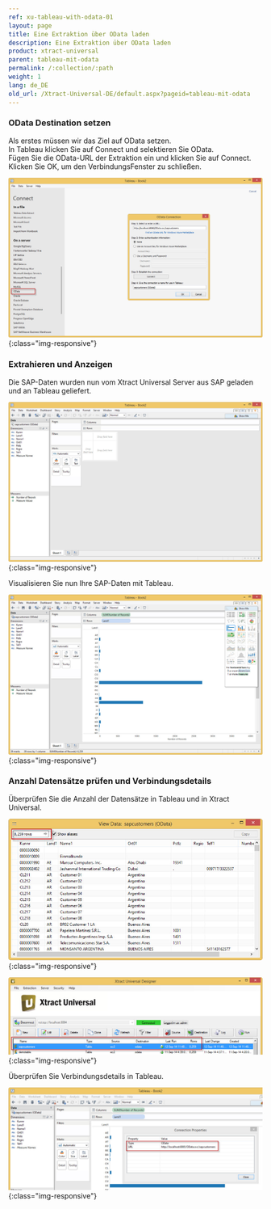 ```yaml
---
ref: xu-tableau-with-odata-01
layout: page
title: Eine Extraktion über OData laden
description: Eine Extraktion über OData laden
product: xtract-universal
parent: tableau-mit-odata
permalink: /:collection/:path
weight: 1
lang: de_DE
old_url: /Xtract-Universal-DE/default.aspx?pageid=tableau-mit-odata
---
```

### OData Destination setzen

Als erstes müssen wir das Ziel auf OData setzen.<br>
In Tableau klicken Sie auf Connect und selektieren Sie OData. <br>
Fügen Sie die OData-URL der Extraktion ein und klicken Sie auf Connect. <br>
Klicken Sie OK, um den VerbindungsFenster zu schließen. 

![Tableau-Connect-OData](/img/content/Tableau-Connect-OData.png){:class="img-responsive"}

### Extrahieren und Anzeigen
Die SAP-Daten wurden nun vom Xtract Universal Server aus SAP geladen und an Tableau geliefert.

![Tableau-Data-Extracted](/img/content/Tableau-Data-Extracted.png){:class="img-responsive"}

Visualisieren Sie nun Ihre SAP-Daten  mit Tableau.

![Tableau-Data-Chart](/img/content/Tableau-Data-Chart.png){:class="img-responsive"}

### Anzahl Datensätze prüfen und Verbindungsdetails
Überprüfen Sie die Anzahl der Datensätze in Tableau und in Xtract Universal.

![Tableau-RowCount](/img/content/Tableau-RowCount.png){:class="img-responsive"}

![XU-OData-Extraction-Result](/img/content/XU-OData-Extraction-Result.png){:class="img-responsive"}

Überprüfen Sie Verbindungsdetails in Tableau.

![Tableau-Connection-Property](/img/content/Tableau-Connection-Property.png){:class="img-responsive"}


